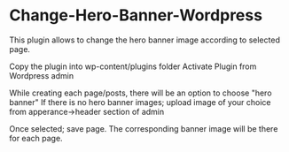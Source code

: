 # Change-Hero-Banner-Wordpress
This plugin allows to change the hero banner image according to selected page.

Copy the plugin into wp-content/plugins folder
Activate Plugin from Wordpress admin

While creating each page/posts, there will be an option to choose "hero banner"
If there is no hero banner images; upload image of your choice from apperance->header section of admin

Once selected; save page. The corresponding banner image will be there for each page.

